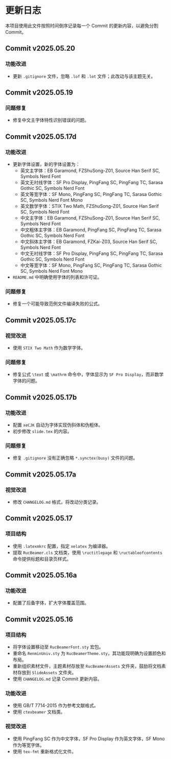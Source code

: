 # 更新日志

本项目使用此文件按照时间倒序记录每一个 Commit 的更新内容，以避免分割 Commit。

## Commit v2025.05.20

### 功能改进

- 更新 `.gitignore` 文件，忽略 `.lof` 和 `.lot` 文件；此改动与该主题无关。

## Commit v2025.05.19

### 问题修复

- 修复中文主字体特性识别错误的问题。

## Commit v2025.05.17d

### 功能改进

- 更新字体设置，新的字体设置为：
  - 英文主字体：EB Garamond, FZShuSong-Z01, Source Han Serif SC, Symbols Nerd Font
  - 英文无衬线字体：SF Pro Display, PingFang SC, PingFang TC, Sarasa Gothic SC, Symbols Nerd Font
  - 英文等宽字体：SF Mono, PingFang SC, PingFang TC, Sarasa Gothic SC, Symbols Nerd Font Mono
  - 英文数学字体：STIX Two Math, FZShuSong-Z01, Source Han Serif SC, Symbols Nerd Font
  - 中文主字体：EB Garamond, FZShuSong-Z01, Source Han Serif SC, Symbols Nerd Font
  - 中文粗体主字体：EB Garamond, PingFang SC, PingFang TC, Sarasa Gothic SC, Symbols Nerd Font
  - 中文斜体主字体：EB Garamond, FZKai-Z03, Source Han Serif SC, Symbols Nerd Font
  - 中文无衬线字体：SF Pro Display, PingFang SC, PingFang TC, Sarasa Gothic SC, Symbols Nerd Font
  - 中文等宽字体：SF Mono, PingFang SC, PingFang TC, Sarasa Gothic SC, Symbols Nerd Font Mono
- `README.md` 中明确使用字体的列表和许可证。

### 问题修复

- 修复一个可能导致范例文件编译失败的公式。

## Commit v2025.05.17c

### 视觉改进

- 使用 `STIX Two Math` 作为数学字体。

### 问题修复

- 修复公式 `\text` 或 `\mathrm` 命令中，字体显示为 `SF Pro Display`，而非数学字体的问题。

## Commit v2025.05.17b

### 功能改进

- 配置 `xeCJK` 自动为字体实现伪斜体和伪粗体。
- 初步修改 `slide.tex` 的内容。

### 问题修复

- 修复 `.gitignore` 没有正确忽略 `*.synctex(busy)` 文件的问题。

## Commit v2025.05.17a

### 视觉改进

- 修改 `CHANGELOG.md` 格式，将改动分类记录。

## Commit v2025.05.17

### 项目结构

- 使用 `.latexmkrc` 配置，指定 `xelatex` 为编译器。
- 提取 `RucBeamer.cls` 文档类，使用 `\ructitlepage` 和 `\ructableofcontents` 命令提供标题和目录页样式。

## Commit v2025.05.16a

### 功能改进

- 配置了后备字体，扩大字体覆盖范围。

## Commit v2025.05.16

### 项目结构

- 将字体设置移动至 `RucBeamerFont.sty` 宏包。
- 重命名 `RenminUniv.sty` 为 `RucBeamerTheme.sty`，其功能现明确为设置颜色和布局。
- 重新组织素材文件，主题素材存放至 `RucBeamerAssets` 文件夹，鼓励将文档素材存放到 `SlideAssets` 文件夹。
- 使用 `CHANGELOG.md` 记录 Commit 更新内容。

### 功能改进

- 使用 GB/T 7714-2015 作为参考文献格式。
- 使用 `ctexbeamer` 文档类。

### 视觉改进

- 使用 PingFang SC 作为中文字体，SF Pro Display 作为英文字体，SF Mono 作为等宽字体。
- 使用 `tex-fmt` 重新格式化文件。
